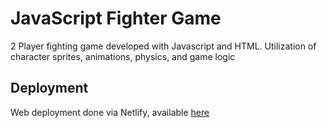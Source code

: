 ﻿# JavaScript Fighter Game
2 Player fighting game developed with Javascript and HTML. Utilization of character sprites, animations, physics, and game logic

## Deployment

Web deployment done via Netlify, available [here](https://eastonarcher-fightergame.netlify.app/)
